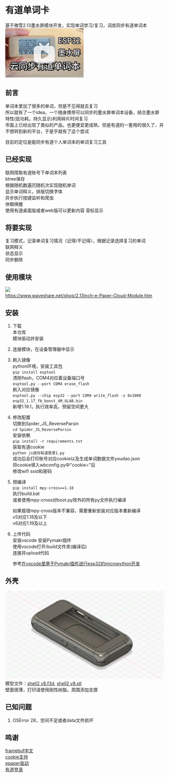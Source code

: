 # 有道单词卡
基于微雪2.13墨水屏模块开发，实现单词学习/复习，词库同步有道单词本  
[![cover.png](https://github.com/tljk/youdao_wordbook/blob/master/cover.png)](https://www.bilibili.com/video/BV1yv4y1M7Wo)  

## 前言
单词本里加了很多的单词，但是不见得就去复习  
所以就有了一个idea，一个随身携带可以同步的墨水屏单词本设备，结合墨水屏特性(低功耗，持久显示)利用碎片时间复习  
市面上已经出现了类似的产品，也更便宜更成熟，但是有道的一套用的很久了，并不想转到新的平台，于是乎就有了这个尝试  
  
目前的定位是能同步有道个人单词本的单词复习工具  
## 已经实现
联网爬取有道账号下单词本列表  
btree保存  
根据随机数遍历随机次实现随机单词  
显示单词释义，排版切换字体  
异步执行按键监听和爬虫  
休眠唤醒  
使用有道桌面版或者web版可以更新内容
音标显示

## 将要实现
复习模式，记录单词复习情况（记得/不记得），根据记录选择复习的单词    
联网释义    
状态显示  
同步删除  

## 使用模块
![](http://www.waveshare.net/photo/LCD/2.13inch-e-Paper-Cloud-Module/2.13inch-e-Paper-Cloud-Module-1.jpg)  
https://www.waveshare.net/shop/2.13inch-e-Paper-Cloud-Module.htm

## 安装
1. 下载  
   本仓库  
   模块驱动并安装
2. 连接模块，在设备管理器中显示  
3. 刷入镜像  
   python环境，安装工具包  
   `pip install esptool`  
   清除flash，COM4对应着设备端口号  
   `esptool.py --port COM4 erase_flash`  
   刷入对应镜像  
   `esptool.py --chip esp32 --port COM4 write_flash -z 0x1000 esp32_1.17_fb_boost_4M_ULAB.bin`  
   新增1.19.1，执行效率高，预留空间更大   
4. 修改配置  
   切换到Spider_JS_ReverseParsin  
   `cd Spider_JS_ReverseParsin`  
   安装依赖  
   `pip install -r requirements.txt`  
   获取有道cookie  
   `python js逆向有道登录1.py`  
   成功后会打印账号对应cookie以及生成单词数据文件youdao.json  
   将cookie填入wbconfig.py中"cookie="后  
   修改wifi ssid和密码  
5. 预编译  
   `pip install mpy-cross==1.18`  
   执行build.bat  
   或者使用mpy-cross对boot.py除外的所有py文件执行编译  
     
   如果报错mpy-cross版本不兼容，需要重新安装对应版本重新编译  
   v5对应1.18及以下  
   v6对应1.19及以上  
   
6. 上传代码  
   安装vscode 安装Pymakr插件  
   使用vscode打开/build文件夹(编译后)  
   连接并upload代码  
     
   参考[在vscode里基于Pymakr插件进行esp32的micropython开发](https://www.bilibili.com/read/cv7262936)  

## 外壳
![cover.png](https://github.com/tljk/youdao_wordbook/blob/master/shell.png)  
模型文件：[shell2 v8.f3d](https://github.com/tljk/youdao_wordbook/blob/master/shell2_v8.f3d), [shell2 v8.stl](https://github.com/tljk/youdao_wordbook/blob/master/shell2_v8.stl)  
壁面很薄，打印请使用刚性树脂，周围添加支撑

## 已知问题
1. OSError 28，空间不足或者data文件损坏
## 鸣谢
[framebuf中文](https://github.com/wangshujun-tj/mpy-Framebuf-boost-code)  
[cookie支持](https://github.com/mardigras2020/urequests)  
[epaper驱动](https://github.com/tljk/2.13inch-e-Paper-Cloud-Module-micropython-driver)  
[有道登录](https://github.com/WYL-BruceLong/Spider_JS_ReverseParsin)  
